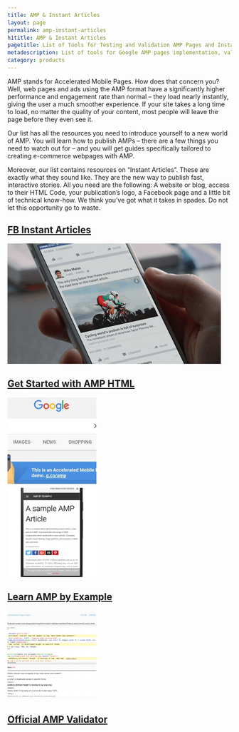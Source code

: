 ```yaml
---
title: AMP & Instant Articles
layout: page
permalink: amp-instant-articles
h1title: AMP & Instant Articles
pagetitle: List of Tools for Testing and Validation AMP Pages and Instant Articles
metadescription: List of tools for Google AMP pages implementation, validation, and testing. Best guides for AMP &amp; Instant Articles updated for 2019.
category: products
---
```

AMP stands for Accelerated Mobile Pages. How does that concern you? Well, web pages and ads using the AMP format have a significantly higher performance and engagement rate than normal – they load nearly instantly, giving the user a much smoother experience. If your site takes a long time to load, no matter the quality of your content, most people will leave the page before they even see it.

Our list has all the resources you need to introduce yourself to a new world of AMP. You will learn how to publish AMPs – there are a few things you need to watch out for – and you will get guides specifically tailored to creating e-commerce webpages with AMP.

Moreover, our list contains resources on “Instant Articles”. These are exactly what they sound like. They are the new way to publish fast, interactive stories. All you need are the following: A website or blog, access to their HTML Code, your publication’s logo, a Facebook page and a little bit of technical know-how. We think you’ve got what it takes in spades. Do not let this opportunity go to waste.
<article class="resource">

<div class="resource__info">
<h2 ><a href="https://developers.facebook.com/docs/instant-articles?ref=curatedseotools.com" target="_blank class=">FB Instant Articles</a></h2>
</div>
<div class="resource__thumb"><img  src="wp-content/uploads/2016/12/fb-instant-articles.gif"  /></div>
</article><article class="resource">
<div class="resource__info">
<h2 ><a href="https://www.ampproject.org/?ref=curatedseotools.com" target="_blank class=">Get Started with AMP HTML</a></h2>
<div class="resource__thumb"><img  src="/wp-content/uploads/2016/12/get-started-with-amp-html-200x200.jpg"  /></div>

</div>
</article><article class="resource">
<div class="resource__thumb"><img  src="/wp-content/uploads/2016/12/learn-amp-by-example-200x200.png"  /></div>
<div class="resource__info">
<h2 ><a href="https://ampbyexample.com/?ref=curatedseotools.com" target="_blank class=">Learn AMP by Example</a></h2>
</div>
</article><article class="resource">
<div class="resource__thumb"><img  src="/wp-content/uploads/2016/12/official-amp-validator-200x200.png"  /></div>
<div class="resource__info">
<h2 ><a href="https://validator.ampproject.org/?ref=curatedseotools.com" target="_blank class=">Official AMP Validator</a></h2>
</div>
</article>
